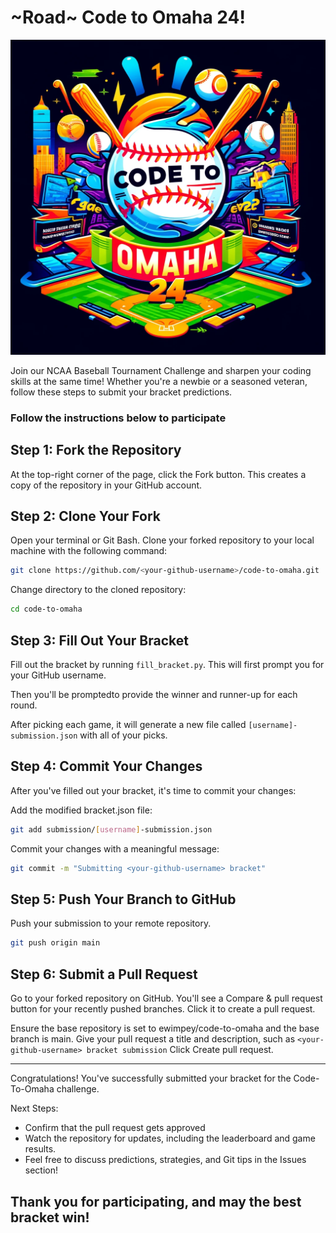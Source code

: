 # ~Road~ Code to Omaha 24!
![Code to Omaha!](/helpers/code-to-omaha.jpg)

Join our NCAA Baseball Tournament Challenge and sharpen your coding skills at the same time! Whether you're a newbie or a seasoned veteran, follow these steps to submit your bracket predictions.

### Follow the instructions below to participate

## Step 1: Fork the Repository
At the top-right corner of the page, click the Fork button. This creates a copy of the repository in your GitHub account.

## Step 2: Clone Your Fork
Open your terminal or Git Bash.
Clone your forked repository to your local machine with the following command:

```sh
git clone https://github.com/<your-github-username>/code-to-omaha.git
```

Change directory to the cloned repository:
```sh
cd code-to-omaha
```

## Step 3: Fill Out Your Bracket

Fill out the bracket by running `fill_bracket.py`.
This will first prompt you for your GitHub username.

Then you'll be promptedto provide the winner and runner-up for each round. 

After picking each game, it will generate a new file called `[username]-submission.json` with all of your picks.

## Step 4: Commit Your Changes
After you've filled out your bracket, it's time to commit your changes:

Add the modified bracket.json file:
```sh
git add submission/[username]-submission.json
```
Commit your changes with a meaningful message:
```sh
git commit -m "Submitting <your-github-username> bracket"
```

## Step 5: Push Your Branch to GitHub
Push your submission to your remote repository.

```sh
git push origin main
```

## Step 6: Submit a Pull Request
Go to your forked repository on GitHub.
You'll see a Compare & pull request button for your recently pushed branches. Click it to create a pull request.

Ensure the base repository is set to ewimpey/code-to-omaha and the base branch is main.
Give your pull request a title and description, such as `<your-github-username> bracket submission`
Click Create pull request.

***
Congratulations! You've successfully submitted your bracket for the Code-To-Omaha challenge.

Next Steps:
* Confirm that the pull request gets approved
* Watch the repository for updates, including the leaderboard and game results.
* Feel free to discuss predictions, strategies, and Git tips in the Issues section!


## Thank you for participating, and may the best bracket win!
